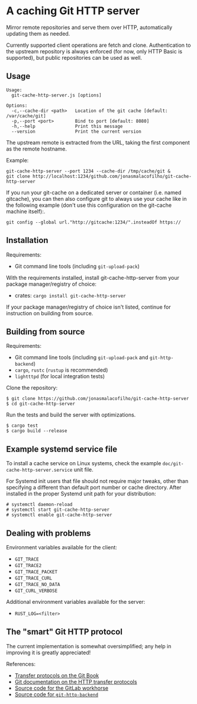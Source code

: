 # A caching Git HTTP server

Mirror remote repositories and serve them over HTTP, automatically updating
them as needed.

Currently supported client operations are fetch and clone.  Authentication to
the upstream repository is always enforced (for now, only HTTP Basic is
supported), but public repositories can be used as well.


## Usage

```
Usage:
  git-cache-http-server.js [options]

Options:
  -c,--cache-dir <path>   Location of the git cache [default: /var/cache/git]
  -p,--port <port>        Bind to port [default: 8080]
  -h,--help               Print this message
  --version               Print the current version
```

The upstream remote is extracted from the URL, taking the first component as
the remote hostname.

Example:

```
git-cache-http-server --port 1234 --cache-dir /tmp/cache/git &
git clone http://localhost:1234/github.com/jonasmalacofilho/git-cache-http-server
```

If you run your git-cache on a dedicated server or container (i.e. named
gitcache), you can then also configure git to always use your cache like in the
following example (don't use this configuration on the git-cache machine
itself):.

```
git config --global url."http://gitcache:1234/".insteadOf https://
```


## Installation

Requirements:

- Git command line tools (including `git-upload-pack`)

With the requirements installed, install git-cache-http-server from your package manager/registry of
choice:

- crates: `cargo install git-cache-http-server`

If your package manager/registry of choice isn't listed, continue for instruction on building from
source.


## Building from source

Requirements:

- Git command line tools (including `git-upload-pack` and `git-http-backend`)
- `cargo`, `rustc` (`rustup` is recommended)
- `lightttpd` (for local integration tests)

Clone the repository:

```
$ git clone https://github.com/jonasmalacofilho/git-cache-http-server
$ cd git-cache-http-server
```

Run the tests and build the server with optimizations.

```
$ cargo test
$ cargo build --release
```


## Example systemd service file

To install a cache service on Linux systems, check the example
`doc/git-cache-http-server.service` unit file.

For Systemd init users that file should not require major tweaks, other than
specifying a different than default port number or cache directory.  After
installed in the proper Systemd unit path for your distribution:

```
# systemctl daemon-reload
# systemctl start git-cache-http-server
# systemctl enable git-cache-http-server
```


## Dealing with problems

Environment variables available for the client:

- `GIT_TRACE`
- `GIT_TRACE2`
- `GIT_TRACE_PACKET`
- `GIT_TRACE_CURL`
- `GIT_TRACE_NO_DATA`
- `GIT_CURL_VERBOSE`

Additional environment variables available for the server:

- `RUST_LOG=<filter>`


## The "smart" Git HTTP protocol

The current implementation is somewhat oversimplified; any help in improving it
is greatly appreciated!

References:

 - [Transfer protocols on the Git Book](http://git-scm.com/book/en/v2/Git-Internals-Transfer-Protocols)
 - [Git documentation on the HTTP transfer protocols](https://github.com/git/git/blob/master/Documentation/technical/http-protocol.txt)
 - [Source code for the GitLab workhorse](https://gitlab.com/gitlab-org/gitlab-workhorse/blob/master/handlers.go)
 - [Source code for `git-http-backend`](https://github.com/git/git/blob/master/http-backend.c)
